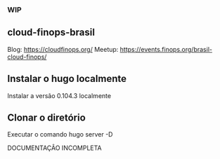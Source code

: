 ### WIP

## cloud-finops-brasil

Blog: https://cloudfinops.org/
Meetup: https://events.finops.org/brasil-cloud-finops/

## Instalar o hugo localmente 

Instalar a versão 0.104.3 localmente

## Clonar o diretório

Executar o comando hugo server -D


DOCUMENTAÇÂO INCOMPLETA


 
